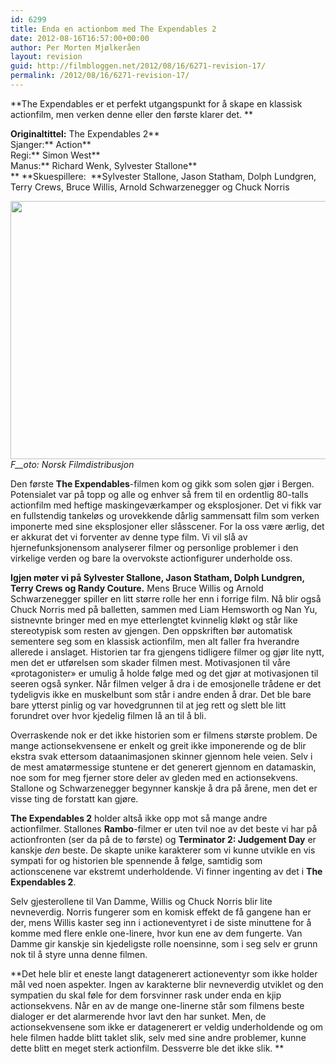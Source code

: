 ```yaml
---
id: 6299
title: Enda en actionbom med The Expendables 2
date: 2012-08-16T16:57:00+00:00
author: Per Morten Mjølkeråen
layout: revision
guid: http://filmbloggen.net/2012/08/16/6271-revision-17/
permalink: /2012/08/16/6271-revision-17/
---
```

**The Expendables er et perfekt utgangspunkt for å skape en klassisk actionfilm, men verken denne eller den første klarer det. **

**Originaltittel:** The Expendables 2**  
Sjanger:** Action**  
Regi:** Simon West**  
Manus:** Richard Wenk, Sylvester Stallone**  
** **Skuespillere:  **Sylvester Stallone, Jason Statham, Dolph Lundgren, Terry Crews, Bruce Willis, Arnold Schwarzenegger og Chuck Norris

<a href="http://filmbloggen.net/?attachment_id=6281" rel="attachment wp-att-6281"><img class="alignnone size-large wp-image-6281" src="http://filmbloggen.net/wp-content/uploads//2012/08/11-003-620x413.jpg" alt="" width="620" height="413" /><br /> </a>_F__oto: Norsk Filmdistribusjon_

Den første **The Expendables**-filmen kom og gikk som solen gjør i Bergen. Potensialet var på topp og alle og enhver så frem til en ordentlig 80-talls actionfilm med heftige maskingeværkamper og eksplosjoner. Det vi fikk var en fullstendig tankeløs og urovekkende dårlig sammensatt film som verken imponerte med sine eksplosjoner eller slåsscener. For la oss være ærlig, det er akkurat det vi forventer av denne type film. Vi vil slå av hjernefunksjonensom analyserer filmer og personlige problemer i den virkelige verden og bare la overvokste actionfigurer underholde oss.

**Igjen møter vi på Sylvester Stallone, Jason Statham, Dolph Lundgren, Terry Crews og Randy Couture.** Mens Bruce Willis og Arnold Schwarzenegger spiller en litt større rolle her enn i forrige film. Nå blir også Chuck Norris med på balletten, sammen med Liam Hemsworth og Nan Yu, sistnevnte bringer med en mye etterlengtet kvinnelig kløkt og står like stereotypisk som resten av gjengen. Den oppskriften bør automatisk sementere seg som en klassisk actionfilm, men alt faller fra hverandre allerede i anslaget. Historien tar fra gjengens tidligere filmer og gjør lite nytt, men det er utførelsen som skader filmen mest. Motivasjonen til våre &laquo;protagonister&raquo; er umulig å holde følge med og det gjør at motivasjonen til seeren også synker. Når filmen velger å dra i de emosjonelle trådene er det tydeligvis ikke en muskelbunt som står i andre enden å drar. Det ble bare bare ytterst pinlig og var hovedgrunnen til at jeg rett og slett ble litt forundret over hvor kjedelig filmen lå an til å bli.

Overraskende nok er det ikke historien som er filmens største problem. De mange actionsekvensene er enkelt og greit ikke imponerende og de blir ekstra svak ettersom dataanimasjonen skinner gjennom hele veien. Selv i de mest amatørmessige stuntene er det generert gjennom en datamaskin, noe som for meg fjerner store deler av gleden med en actionsekvens. Stallone og Schwarzenegger begynner kanskje å dra på årene, men det er visse ting de forstatt kan gjøre.

**The Expendables 2** holder altså ikke opp mot så mange andre actionfilmer. Stallones **Rambo**-filmer er uten tvil noe av det beste vi har på actionfronten (ser da på de to første) og **Terminator 2: Judgement Day** er kanskje _den_ beste. De skapte unike karakterer som vi kunne utvikle en vis sympati for og historien ble spennende å følge, samtidig som actionscenene var ekstremt underholdende. Vi finner ingenting av det i **The Expendables 2**.

Selv gjesterollene til Van Damme, Willis og Chuck Norris blir lite nevneverdig. Norris fungerer som en komisk effekt de få gangene han er der, mens Willis kaster seg inn i actioneventyret i de siste minuttene for å komme med flere enkle one-linere, hvor kun ene av dem fungerte. Van Damme gir kanskje sin kjedeligste rolle noensinne, som i seg selv er grunn nok til å styre unna denne filmen.

**Det hele blir et eneste langt datagenerert actioneventyr som ikke holder mål ved noen aspekter. Ingen av karakterne blir nevneverdig utviklet og den sympatien du skal føle for dem forsvinner rask under enda en kjip actionsekvens. Når en av de mange one-linerne står som filmens beste dialoger er det alarmerende hvor lavt den har sunket. Men, de actionsekvensene som ikke er datagenerert er veldig underholdende og om hele filmen hadde blitt taklet slik, selv med sine andre problemer, kunne dette blitt en meget sterk actionfilm. Dessverre ble det ikke slik. **

<div class="video-shortcode">
</div>

&nbsp;

&nbsp;